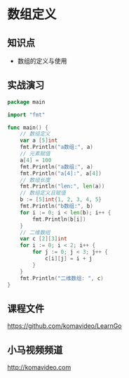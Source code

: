 数组定义
========

## 知识点

* 数组的定义与使用

## 实战演习

~~~go
package main

import "fmt"

func main() {
    // 数组定义
    var a [5]int
    fmt.Println("a数组:", a)
    // 元素赋值
    a[4] = 100
    fmt.Println("a数组:", a)
    fmt.Println("a[4]:", a[4])
    // 数组长度
    fmt.Println("len:", len(a))
    // 数组定义且赋值
    b := [5]int{1, 2, 3, 4, 5}
    fmt.Println("b数组:", b)
    for i := 0; i < len(b); i++ {
        fmt.Println(b[i])
    }
    // 二维数组
    var c [2][3]int
    for i := 0; i < 2; i++ {
        for j := 0; j < 3; j++ {
            c[i][j] = i + j
        }
    }
    fmt.Println("二维数组: ", c)
}
~~~

## 课程文件

https://github.com/komavideo/LearnGo

## 小马视频频道

http://komavideo.com
